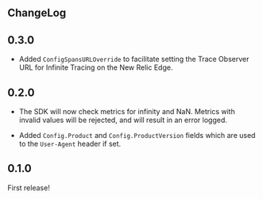 ## ChangeLog

## 0.3.0

* Added `ConfigSpansURLOverride` to facilitate setting the Trace Observer URL
  for Infinite Tracing on the New Relic Edge.

## 0.2.0

* The SDK will now check metrics for infinity and NaN.  Metrics with invalid
values will be rejected, and will result in an error logged.

* Added `Config.Product` and `Config.ProductVersion` fields which are
used to the `User-Agent` header if set.

## 0.1.0

First release!
